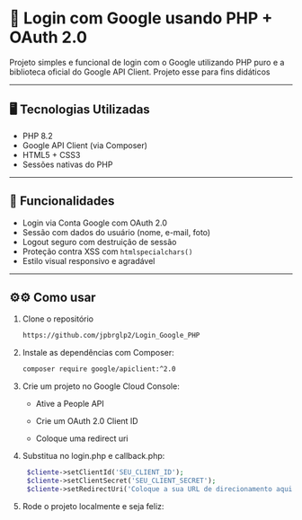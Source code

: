 # 🔐 Login com Google usando PHP + OAuth 2.0

Projeto simples e funcional de login com o Google utilizando PHP puro e a biblioteca oficial do Google API Client. Projeto esse para fins didáticos

---

## 🖥️ Tecnologias Utilizadas

- PHP 8.2
- Google API Client (via Composer)
- HTML5 + CSS3
- Sessões nativas do PHP

---

## 🚀 Funcionalidades

- Login via Conta Google com OAuth 2.0
- Sessão com dados do usuário (nome, e-mail, foto)
- Logout seguro com destruição de sessão
- Proteção contra XSS com `htmlspecialchars()`
- Estilo visual responsivo e agradável

---

## ⚙⚙ Como usar

1. Clone o repositório
    ```bash
    https://github.com/jpbrglp2/Login_Google_PHP

2. Instale as dependências com Composer:
    ```bash
    composer require google/apiclient:^2.0

3. Crie um projeto no Google Cloud Console:

    - Ative a People API

    - Crie um OAuth 2.0 Client ID

    - Coloque uma redirect uri

4. Substitua no login.php e callback.php:
   ```php
    $cliente->setClientId('SEU_CLIENT_ID'); 
    $cliente->setClientSecret('SEU_CLIENT_SECRET');
    $cliente->setRedirectUri('Coloque a sua URL de direcionamento aqui');

5. Rode o projeto localmente e seja feliz:
